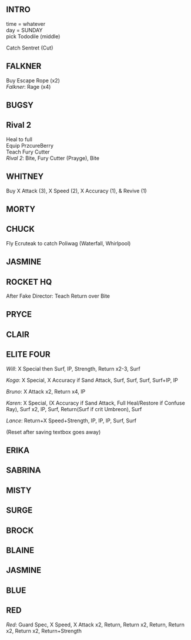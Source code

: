 ## INTRO

time = whatever  
day = SUNDAY  
pick Tododile (middle)  

Catch Sentret (Cut)

## FALKNER

Buy Escape Rope (x2)  
*Falkner*: Rage (x4)  

## BUGSY


## Rival 2

Heal to full  
Equip PrzcureBerry  
Teach Fury Cutter  
*Rival 2*: Bite, Fury Cutter (Prayge), Bite  

## WHITNEY

Buy X Attack (3), X Speed (2), X Accuracy (1), & Revive (1)

## MORTY


## CHUCK

Fly Ecruteak to catch Poliwag (Waterfall, Whirlpool)  

## JASMINE


## ROCKET HQ

After Fake Director: Teach Return over Bite

## PRYCE


## CLAIR


## ELITE FOUR

  *Will*: X Special then Surf, IP, Strength, Return x2-3, Surf  

  *Koga*: X Special, X Accuracy if Sand Attack, Surf, Surf, Surf, Surf+IP, IP  

  *Bruno*: X Attack x2, Return x4, IP  

  *Karen*: X Special, (X Accuracy if Sand Attack, Full Heal/Restore if Confuse Ray), Surf x2, IP, Surf, Return(Surf if crit Umbreon), Surf  

  *Lance*: Return+X Speed+Strength, IP, IP, IP, Surf, Surf  


(Reset after saving textbox goes away)  

## ERIKA


## SABRINA


## MISTY


## SURGE


## BROCK


## BLAINE


## JASMINE


## BLUE


## RED

*Red*: Guard Spec, X Speed, X Attack x2, Return, Return x2, Return, Return x2, Return x2, Return+Strength

